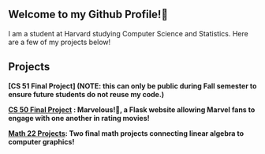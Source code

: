 ## Welcome to my Github Profile!👋

I am a student at Harvard studying Computer Science and Statistics. Here are a few of my projects below!

## Projects
<b>[CS 51 Final Project]<b> (NOTE: this can only be public during Fall semester to ensure future students do not reuse my code.)

<b>[CS 50 Final Project](https://github.com/jasaimartinez/MARVELous) </b>: Marvelous!🦸, a Flask website allowing Marvel fans to engage with one another in rating movies!

<b>[Math 22 Projects](https://github.com/jasaimartinez/math22)</b>: Two final math projects connecting linear algebra to computer graphics! 


<!--
**jasaimartinez/jasaimartinez** is a ✨ _special_ ✨ repository because its `README.md` (this file) appears on your GitHub profile.

Here are some ideas to get you started:

- 🔭 I’m currently working on ...
- 🌱 I’m currently learning ...
- 👯 I’m looking to collaborate on ...
- 🤔 I’m looking for help with ...
- 💬 Ask me about ...
- 📫 How to reach me: ...
- 😄 Pronouns: ...
- ⚡ Fun fact: ...
-->
